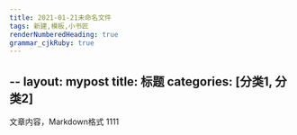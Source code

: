 ```yaml
---
title: 2021-01-21未命名文件 
tags: 新建,模板,小书匠
renderNumberedHeading: true
grammar_cjkRuby: true
---
```


--
layout: mypost
title: 标题
categories: [分类1, 分类2]
---
文章内容，Markdown格式
1111